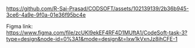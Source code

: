 

https://github.com/R-Sai-Prasad/CODSOFT/assets/102139139/2b36b945-3ce6-4a9e-9f0a-01e36f95bc4e

Figma link: https://www.figma.com/file/zcUKl9ekEF4RF4D1MUftA1/CodeSoft-task-3?type=design&node-id=0%3A1&mode=design&t=Ixw1kVxnJz8ihCFE-1
